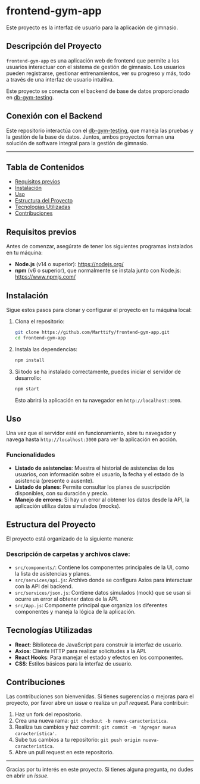 # frontend-gym-app

Este proyecto es la interfaz de usuario para la aplicación de gimnasio.

## Descripción del Proyecto
`frontend-gym-app` es una aplicación web de frontend que permite a los usuarios interactuar con el sistema de gestión de gimnasio. Los usuarios pueden registrarse, gestionar entrenamientos, ver su progreso y más, todo a través de una interfaz de usuario intuitiva.

Este proyecto se conecta con el backend de base de datos proporcionado en [db-gym-testing](https://github.com/Marttify/db-gym-testing).

## Conexión con el Backend
Este repositorio interactúa con el [db-gym-testing](https://github.com/Marttify/db-gym-testing), que maneja las pruebas y la gestión de la base de datos. Juntos, ambos proyectos forman una solución de software integral para la gestión de gimnasio.

---

## Tabla de Contenidos

- [Requisitos previos](#requisitos-previos)
- [Instalación](#instalación)
- [Uso](#uso)
- [Estructura del Proyecto](#estructura-del-proyecto)
- [Tecnologías Utilizadas](#tecnologías-utilizadas)
- [Contribuciones](#contribuciones)

## Requisitos previos

Antes de comenzar, asegúrate de tener los siguientes programas instalados en tu máquina:

- **Node.js** (v14 o superior): https://nodejs.org/
- **npm** (v6 o superior), que normalmente se instala junto con Node.js: https://www.npmjs.com/

## Instalación

Sigue estos pasos para clonar y configurar el proyecto en tu máquina local:

1. Clona el repositorio:
    ```bash
    git clone https://github.com/Marttify/frontend-gym-app.git
    cd frontend-gym-app
    ```

2. Instala las dependencias:
    ```bash
    npm install
    ```

3. Si todo se ha instalado correctamente, puedes iniciar el servidor de desarrollo:
    ```bash
    npm start
    ```

    Esto abrirá la aplicación en tu navegador en `http://localhost:3000`.

## Uso

Una vez que el servidor esté en funcionamiento, abre tu navegador y navega hasta `http://localhost:3000` para ver la aplicación en acción.

### Funcionalidades

- **Listado de asistencias**: Muestra el historial de asistencias de los usuarios, con información sobre el usuario, la fecha y el estado de la asistencia (presente o ausente).
- **Listado de planes**: Permite consultar los planes de suscripción disponibles, con su duración y precio.
- **Manejo de errores**: Si hay un error al obtener los datos desde la API, la aplicación utiliza datos simulados (mocks).

## Estructura del Proyecto

El proyecto está organizado de la siguiente manera:




### Descripción de carpetas y archivos clave:

- `src/components/`: Contiene los componentes principales de la UI, como la lista de asistencias y planes.
- `src/services/api.js`: Archivo donde se configura Axios para interactuar con la API del backend.
- `src/services/json.js`: Contiene datos simulados (mock) que se usan si ocurre un error al obtener datos de la API.
- `src/App.js`: Componente principal que organiza los diferentes componentes y maneja la lógica de la aplicación.

## Tecnologías Utilizadas

- **React**: Biblioteca de JavaScript para construir la interfaz de usuario.
- **Axios**: Cliente HTTP para realizar solicitudes a la API.
- **React Hooks**: Para manejar el estado y efectos en los componentes.
- **CSS**: Estilos básicos para la interfaz de usuario.
  
## Contribuciones

Las contribuciones son bienvenidas. Si tienes sugerencias o mejoras para el proyecto, por favor abre un *issue* o realiza un *pull request*. Para contribuir:

1. Haz un fork del repositorio.
2. Crea una nueva rama: `git checkout -b nueva-caracteristica`.
3. Realiza tus cambios y haz commit: `git commit -m 'Agregar nueva característica'`.
4. Sube tus cambios a tu repositorio: `git push origin nueva-caracteristica`.
5. Abre un pull request en este repositorio.

---

Gracias por tu interés en este proyecto. Si tienes alguna pregunta, no dudes en abrir un *issue*.
